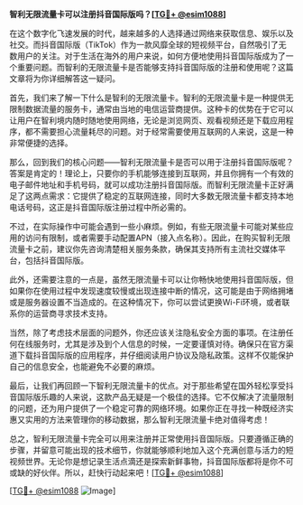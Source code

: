 **智利无限流量卡可以注册抖音国际版吗？[[TG💪+ @esim1088](https://t.me/s/esim1088)]**

在这个数字化飞速发展的时代，越来越多的人选择通过网络来获取信息、娱乐以及社交。而抖音国际版（TikTok）作为一款风靡全球的短视频平台，自然吸引了无数用户的关注。对于生活在海外的用户来说，如何方便地使用抖音国际版成为了一个重要问题。而智利的无限流量卡是否能够支持抖音国际版的注册和使用呢？这篇文章将为你详细解答这一疑问。

首先，我们来了解一下什么是智利的无限流量卡。智利的无限流量卡是一种提供无限制数据流量的服务卡，通常由当地的电信运营商提供。这种卡的优势在于它可以让用户在智利境内随时随地使用网络，无论是浏览网页、观看视频还是下载应用程序，都不需要担心流量耗尽的问题。对于经常需要使用互联网的人来说，这是一种非常便捷的选择。

那么，回到我们的核心问题——智利无限流量卡是否可以用于注册抖音国际版呢？答案是肯定的！理论上，只要你的手机能够连接到互联网，并且你拥有一个有效的电子邮件地址和手机号码，就可以成功注册抖音国际版。而智利无限流量卡正好满足了这两点需求：它提供了稳定的互联网连接，同时大多数无限流量卡都支持本地电话号码，这正是抖音国际版注册过程中所必需的。

不过，在实际操作中可能会遇到一些小麻烦。例如，有些无限流量卡可能对某些应用的访问有限制，或者需要手动配置APN（接入点名称）。因此，在购买智利无限流量卡之前，建议你先咨询清楚相关服务条款，确保其支持所有主流社交媒体平台，包括抖音国际版。

此外，还需要注意的一点是，虽然无限流量卡可以让你畅快地使用抖音国际版，但如果你在使用过程中发现速度较慢或出现连接中断的情况，这可能是由于网络拥堵或是服务器设置不当造成的。在这种情况下，你可以尝试更换Wi-Fi环境，或者联系你的运营商寻求技术支持。

当然，除了考虑技术层面的问题外，你还应该关注隐私安全方面的事项。在注册任何在线服务时，尤其是涉及到个人信息的时候，一定要谨慎对待。确保只在官方渠道下载抖音国际版的应用程序，并仔细阅读用户协议及隐私政策。这样不仅能保护自己的信息安全，也能避免不必要的麻烦。

最后，让我们再回顾一下智利无限流量卡的优点。对于那些希望在国外轻松享受抖音国际版乐趣的人来说，这款产品无疑是一个极佳的选择。它不仅解决了流量限制的问题，还为用户提供了一个稳定可靠的网络环境。如果你正在寻找一种既经济实惠又实用的方法来管理你的移动数据，那么智利无限流量卡绝对值得考虑！

总之，智利无限流量卡完全可以用来注册并正常使用抖音国际版。只要遵循正确的步骤，并留意可能出现的技术细节，你就能够顺利地加入这个充满创意与活力的短视频世界。无论你是想记录生活点滴还是探索新鲜事物，抖音国际版都将是你不可或缺的好伙伴。所以，赶快行动起来吧！[[TG💪+ @esim1088](https://t.me/s/esim1088)]

[[TG💪+ @esim1088](https://t.me/s/esim1088) ![Image](https://i.postimg.cc/4NQfJmqS/Snipaste-2025-05-13-00-14-12.png)]